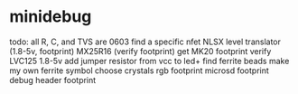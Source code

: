# minidebug

todo:
all R, C, and TVS are 0603
find a specific nfet
NLSX level translator (1.8-5v, footprint)
MX25R16 (verify footprint)
get MK20 footprint
verify LVC125 1.8-5v
add jumper resistor from vcc to led+
find ferrite beads
make my own ferrite symbol
choose crystals
rgb footprint
microsd footprint
debug header footprint

